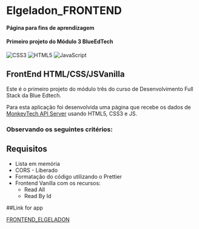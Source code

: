 # Elgeladon_FRONTEND
 
#### Página para fins de aprendizagem

#### Primeiro projeto do Módulo 3 BlueEdTech

![CSS3](https://img.shields.io/badge/css3-%231572B6.svg?logo=css3&logoColor=white&style=plastic)
![HTML5](https://img.shields.io/badge/html5-%23E34F26.svg?logo=html5&logoColor=white&style=plastic)
![JavaScript](https://img.shields.io/badge/javascript-%23323330.svg?logo=javascript&logoColor=%23F7DF1E&style=plastic)


## FrontEnd HTML/CSS/JSVanilla

Este é o primeiro projeto do módulo três do curso de Desenvolvimento Full Stack da Blue Edtech.

Para esta aplicação foi desenvolvida uma página que recebe os dados de [MonkeyTech API Server](https://monkeytech.herokuapp.com/) usando HTML5, CSS3 e JS.

### Observando os seguintes critérios:

## Requisitos

- Lista em memória
- CORS - Liberado
- Formatação do código utilizando o Prettier
- Frontend Vanilla com os recursos:
	- Read All
	- Read By Id

##Link for app

<a href="https://elgeladon-frontend.vercel.app">FRONTEND_ELGELADON</a>
